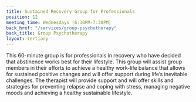 ```yaml
---
title: Sustained Recovery Group for Professionals
position: 12
meeting_time: Wednesdays (6:30PM-7:30PM)
back_href: "/services/group-psychotherapy"
back_title: Group Psychotherapy
layout: tertiary
---
```


This 60-minute group is for professionals in recovery who have decided that abstinence works best for their lifestyle. This group will assist group members in their efforts to achieve a healthy work-life balance that allows for sustained positive changes and will offer support during life’s inevitable challenges. The therapist will provide support and will offer skills and strategies for preventing relapse and coping with stress, managing negative moods and achieving a healthy sustainable lifestyle.
